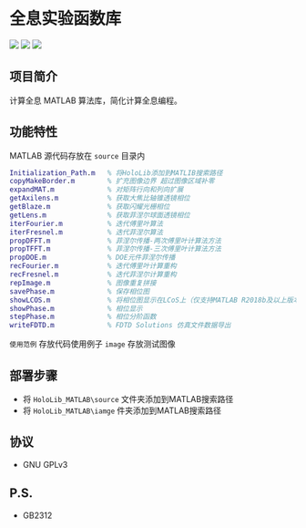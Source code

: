 # 全息实验函数库
![](https://img.shields.io/badge/build-passing-brightgreen)
![](https://img.shields.io/badge/language-MATLAB-orange)
![](https://img.shields.io/badge/license-GPLv3-lightgrey)


## 项目简介

计算全息 MATLAB 算法库，简化计算全息编程。

## 功能特性

MATLAB 源代码存放在 `source` 目录内

``` MATLAB
Initialization_Path.m   % 将HoloLib添加到MATLIB搜索路径
copyMakeBorder.m        % 扩充图像边界 超过图像区域补零
expandMAT.m             % 对矩阵行向和列向扩展
getAxilens.m            % 获取大焦比轴锥透镜相位
getBlaze.m              % 获取闪耀光栅相位
getLens.m               % 获取菲涅尔球面透镜相位
iterFourier.m           % 迭代傅里叶算法
iterFresnel.m           % 迭代菲涅尔算法
propDFFT.m              % 菲涅尔传播-两次傅里叶计算法方法
propTFFT.m              % 菲涅尔传播-三次傅里叶计算法方法
propDOE.m               % DOE元件菲涅尔传播
recFourier.m            % 迭代傅里叶计算重构
recFresnel.m            % 迭代菲涅尔计算重构
repImage.m              % 图像重复拼接
savePhase.m             % 保存相位图
showLCOS.m              % 将相位图显示在LCoS上（仅支持MATLAB R2018b及以上版本）
showPhase.m             % 相位显示
stepPhase.m             % 相位分阶函数
writeFDTD.m             % FDTD Solutions 仿真文件数据导出
```
`使用范例`  存放代码使用例子
`image`    存放测试图像

## 部署步骤
- 将 `HoloLib_MATLAB\source` 文件夹添加到MATLAB搜索路径
- 将 `HoloLib_MATLAB\iamge`  件夹添加到MATLAB搜索路径

## 协议

* GNU GPLv3

## P.S.
* GB2312